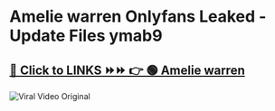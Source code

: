 
 # Amelie warren Onlyfans Leaked - Update Files ymab9

## <h2><a href="https://clipsfans.com/Amelie_warren&ref=git">🔗 Click to LINKS ⏩⏩ 👉 🟢 Amelie warren </a></h2>

<a href="https://clipsfans.com/Amelie_warren&ref=git" rel="nofollow" data-target="animated-image.originalLink"><img src="https://i.ibb.co.com/xMMVF88/686577567.gif" alt="Viral Video Original" style="max-width: 100%; display: inline-block;" data-target="animated-image.originalImage"></a>

